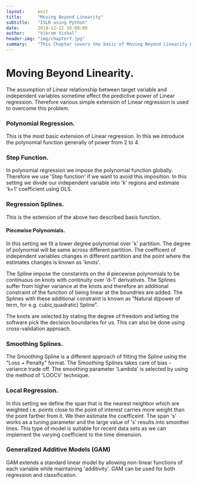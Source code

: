 ```yaml
---
layout:     post
title:      "Moving Beyond Linearity"
subtitle:   "ISLR using Python"
date:       2018-12-22 10:00:00
author:     "Vikram Vishal"
header-img: "img/chapter7.jpg"
summary:    "This Chapter covers the basic of Moving Beyond Linearity Demonstrated in ISLR"
---
```


# Moving Beyond Linearity.


The assumption of Linear relationship between target variable and independent variables sometime effect the predictive power of Linear regression. Therefore various simple extension of Linear regression is used to overcome this problem.

### Polynomial Regression.

This is the most basic extension of Linear regression. In this we introduce the polynomial function generally of power from 2 to 4. 

### Step Function.

In polynomial regression we impose the polynomial function globally. Therefore we use 'Step function' if we want to avoid this imposition. In this setting we divide our independent variable into 'k' regions and estimate 'k+1' coefficient using OLS.

### Regression Splines.

This is the extension of the above two described basis function.

#### Piecewise Polynomials.

In this setting we fit a lower degree polynomial over 'k' partition. The degree of polynomial will be same across different partition. The coefficent of independent variables changes in different partition and the point where the estimates changes is known as 'knots'.

The Spline impose the constarints on the d piecewise polynomials to be continuous on knots with continuity over 'd-1' derivatives. The Splines suffer from higher variance at the knots and therefore an additional constraint of the function of being linear at the boundries are added. The Splines with these additional constraint is known as "Natural d(power of term, for e.g. cubic,quadratic) Spline".

The knots are selected by stating the degree of freedom and letting the software pick the decision boundaries for us. This can also be done using cross-validation approach.

### Smoothing Splines.

The Smoothing Spline is a different approach of fitting the Spline using the "Loss + Penalty" format. The Smoothing Splines takes care of bias - variance trade off. The smoothing parameter 'Lambda' is selected by using the method of 'LOOCV' technique.

### Local Regression.

In this setting we define the span that is the nearest neighbor which are weighted i.e. points close to the point of interest carries more weight than the point farther from it. We then estimate the coefficeint. The span 's' works as a tuning parameter and the large value of 's' results into smoother lines. This type of model is suitable for recent data sets as we can implement the varying coefficient to the time dimension.


### Generalized Additive Models (GAM)

GAM extends a standard linear model by allowing non-linear functions of each variable while maintaining 'additivity'. GAM can be used for both regression and classification.


```python

```
